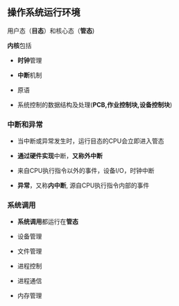 ## 操作系统运行环境

用户态（**目态**）和核心态（**管态**)

**内核**包括

- **时钟**管理

- **中断**机制

- 原语

- 系统控制的数据结构及处理(**PCB,作业控制块,设备控制块**)

### 中断和异常

- 当中断或异常发生时，运行目态的CPU会立即进入管态

- **通过硬件实现**中断，**又称外中断**

- 来自CPU执行指令以外的事件，设备I/O，时钟中断

- **异常**，又称**内中断**, 源自CPU执行指令内部的事件

### 系统调用
 
- **系统调用**都运行在**管态**

- 设备管理

- 文件管理

- 进程控制

- 进程通信

- 内存管理


